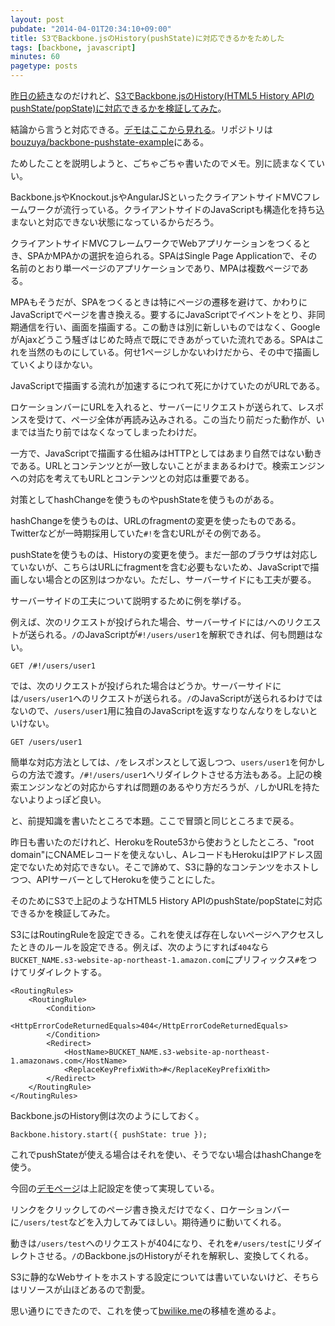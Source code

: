 ```yaml
---
layout: post
pubdate: "2014-04-01T20:34:10+09:00"
title: S3でBackbone.jsのHistory(pushState)に対応できるかをためした
tags: [backbone, javascript]
minutes: 60
pagetype: posts
---
```

[昨日の続き](http://blog.bouzuya.net/2014/03/31/diary/)なのだけれど、[S3でBackbone.jsのHistory(HTML5 History APIのpushState/popState)に対応できるかを検証してみた][bouzuya/backbone-pushstate-example]。

結論から言うと対応できる。[デモはここから見れる](http://backbone-pushstate-example.s3-website-ap-northeast-1.amazonaws.com/)。リポジトリは[bouzuya/backbone-pushstate-example][]にある。

ためしたことを説明しようと、ごちゃごちゃ書いたのでメモ。別に読まなくていい。

Backbone.jsやKnockout.jsやAngularJSといったクライアントサイドMVCフレームワークが流行っている。クライアントサイドのJavaScriptも構造化を持ち込まないと対応できない状態になっているからだろう。

クライアントサイドMVCフレームワークでWebアプリケーションをつくるとき、SPAかMPAかの選択を迫られる。SPAはSingle Page Applicationで、その名前のとおり単一ページのアプリケーションであり、MPAは複数ページである。

MPAもそうだが、SPAをつくるときは特にページの遷移を避けて、かわりにJavaScriptでページを書き換える。要するにJavaScriptでイベントをとり、非同期通信を行い、画面を描画する。この動きは別に新しいものではなく、GoogleがAjaxどうこう騒ぎはじめた時点で既にできあがっていた流れである。SPAはこれを当然のものにしている。何せ1ページしかないわけだから、その中で描画していくよりほかない。

JavaScriptで描画する流れが加速するにつれて死にかけていたのがURLである。

ロケーションバーにURLを入れると、サーバーにリクエストが送られて、レスポンスを受けて、ページ全体が再読み込みされる。この当たり前だった動作が、いまでは当たり前ではなくなってしまったわけだ。

一方で、JavaScriptで描画する仕組みはHTTPとしてはあまり自然ではない動きである。URLとコンテンツとが一致しないことがままあるわけで。検索エンジンへの対応を考えてもURLとコンテンツとの対応は重要である。

対策としてhashChangeを使うものやpushStateを使うものがある。

hashChangeを使うものは、URLのfragmentの変更を使ったものである。Twitterなどが一時期採用していた`#!`を含むURLがその例である。

pushStateを使うものは、Historyの変更を使う。まだ一部のブラウザは対応していないが、こちらはURLにfragmentを含む必要もないため、JavaScriptで描画しない場合との区別はつかない。ただし、サーバーサイドにも工夫が要る。

サーバーサイドの工夫について説明するために例を挙げる。

例えば、次のリクエストが投げられた場合、サーバーサイドには`/`へのリクエストが送られる。`/`のJavaScriptが`#!/users/user1`を解釈できれば、何も問題はない。

    GET /#!/users/user1

では、次のリクエストが投げられた場合はどうか。サーバーサイドには`/users/user1`へのリクエストが送られる。`/`のJavaScriptが送られるわけではないので、`/users/user1`用に独自のJavaScriptを返すなりなんなりをしないといけない。

    GET /users/user1

簡単な対応方法としては、`/`をレスポンスとして返しつつ、`users/user1`を何かしらの方法で渡す。`/#!/users/user1`へリダイレクトさせる方法もある。上記の検索エンジンなどの対応からすれば問題のあるやり方だろうが、`/`しかURLを持たないよりよっぽど良い。

と、前提知識を書いたところで本題。ここで冒頭と同じところまで戻る。

昨日も書いたのだけれど、HerokuをRoute53から使おうとしたところ、"root domain"にCNAMEレコードを使えないし、AレコードもHerokuはIPアドレス固定でないため対応できない。そこで諦めて、S3に静的なコンテンツをホストしつつ、APIサーバーとしてHerokuを使うことにした。

そのためにS3で上記のようなHTML5 History APIのpushState/popStateに対応できるかを検証してみた。

S3にはRoutingRuleを設定できる。これを使えば存在しないページへアクセスしたときのルールを設定できる。例えば、次のようにすれば`404`なら`BUCKET_NAME.s3-website-ap-northeast-1.amazon.com`にプリフィックス`#`をつけてリダイレクトする。

    <RoutingRules>
        <RoutingRule>
            <Condition>
                <HttpErrorCodeReturnedEquals>404</HttpErrorCodeReturnedEquals>
            </Condition>
            <Redirect>
                <HostName>BUCKET_NAME.s3-website-ap-northeast-1.amazonaws.com</HostName>
                <ReplaceKeyPrefixWith>#</ReplaceKeyPrefixWith>
            </Redirect>
        </RoutingRule>
    </RoutingRules>


Backbone.jsのHistory側は次のようにしておく。

    Backbone.history.start({ pushState: true });

これでpushStateが使える場合はそれを使い、そうでない場合はhashChangeを使う。

今回の[デモページ](http://backbone-pushstate-example.s3-website-ap-northeast-1.amazonaws.com/)は上記設定を使って実現している。

リンクをクリックしてのページ書き換えだけでなく、ロケーションバーに`/users/test`などを入力してみてほしい。期待通りに動いてくれる。

動きは`/users/test`へのリクエストが404になり、それを`#/users/test`にリダイレクトさせる。`/`のBackbone.jsのHistoryがそれを解釈し、変換してくれる。

S3に静的なWebサイトをホストする設定については書いていないけど、そちらはリソースが山ほどあるので割愛。

思い通りにできたので、これを使って[bwilike.me](http://bwilike.me/)の移植を進めるよ。

[bouzuya/backbone-pushstate-example]: https://github.com/bouzuya/backbone-pushstate-example
